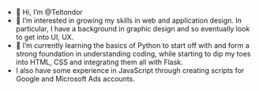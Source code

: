 - 👋 Hi, I’m @Teltondor
- 👀 I’m interested in growing my skills in web and application design. In particular, I have a background in graphic design and so eventually look to get into UI, UX.
- 🌱 I’m currently learning the basics of Python to start off with and form a strong foundation in understanding coding, while starting to dip my toes into HTML, CSS and integrating them all with Flask.
- I also have some experience in JavaScript through creating scripts for Google and Microsoft Ads accounts.
